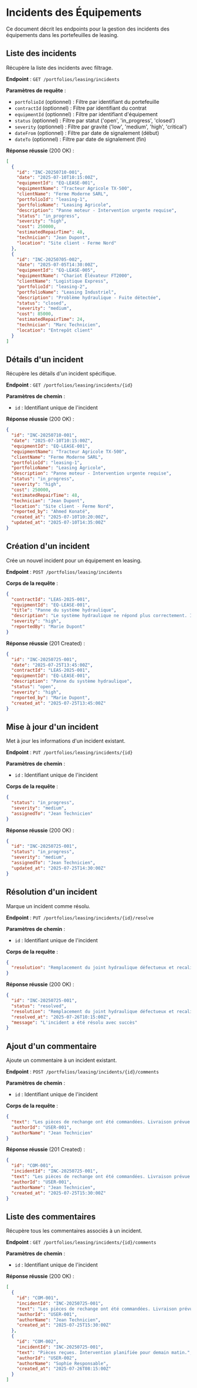 # Incidents des Équipements

Ce document décrit les endpoints pour la gestion des incidents des équipements dans les portefeuilles de leasing.

## Liste des incidents

Récupère la liste des incidents avec filtrage.

**Endpoint** : `GET /portfolios/leasing/incidents`

**Paramètres de requête** :
- `portfolioId` (optionnel) : Filtre par identifiant du portefeuille
- `contractId` (optionnel) : Filtre par identifiant du contrat
- `equipmentId` (optionnel) : Filtre par identifiant d'équipement
- `status` (optionnel) : Filtre par statut ('open', 'in_progress', 'closed')
- `severity` (optionnel) : Filtre par gravité ('low', 'medium', 'high', 'critical')
- `dateFrom` (optionnel) : Filtre par date de signalement (début)
- `dateTo` (optionnel) : Filtre par date de signalement (fin)

**Réponse réussie** (200 OK) :

```json
[
  {
    "id": "INC-20250710-001",
    "date": "2025-07-10T10:15:00Z",
    "equipmentId": "EQ-LEASE-001",
    "equipmentName": "Tracteur Agricole TX-500",
    "clientName": "Ferme Moderne SARL",
    "portfolioId": "leasing-1",
    "portfolioName": "Leasing Agricole",
    "description": "Panne moteur - Intervention urgente requise",
    "status": "in_progress",
    "severity": "high",
    "cost": 250000,
    "estimatedRepairTime": 48,
    "technician": "Jean Dupont",
    "location": "Site client - Ferme Nord"
  },
  {
    "id": "INC-20250705-002",
    "date": "2025-07-05T14:30:00Z",
    "equipmentId": "EQ-LEASE-005",
    "equipmentName": "Chariot Élévateur FT2000",
    "clientName": "Logistique Express",
    "portfolioId": "leasing-2",
    "portfolioName": "Leasing Industriel",
    "description": "Problème hydraulique - Fuite détectée",
    "status": "closed",
    "severity": "medium",
    "cost": 85000,
    "estimatedRepairTime": 24,
    "technician": "Marc Technicien",
    "location": "Entrepôt client"
  }
]
```

## Détails d'un incident

Récupère les détails d'un incident spécifique.

**Endpoint** : `GET /portfolios/leasing/incidents/{id}`

**Paramètres de chemin** :
- `id` : Identifiant unique de l'incident

**Réponse réussie** (200 OK) :

```json
{
  "id": "INC-20250710-001",
  "date": "2025-07-10T10:15:00Z",
  "equipmentId": "EQ-LEASE-001",
  "equipmentName": "Tracteur Agricole TX-500",
  "clientName": "Ferme Moderne SARL",
  "portfolioId": "leasing-1",
  "portfolioName": "Leasing Agricole",
  "description": "Panne moteur - Intervention urgente requise",
  "status": "in_progress",
  "severity": "high",
  "cost": 250000,
  "estimatedRepairTime": 48,
  "technician": "Jean Dupont",
  "location": "Site client - Ferme Nord",
  "reported_by": "Ahmed Konaté",
  "created_at": "2025-07-10T10:20:00Z",
  "updated_at": "2025-07-10T14:35:00Z"
}
```

## Création d'un incident

Crée un nouvel incident pour un équipement en leasing.

**Endpoint** : `POST /portfolios/leasing/incidents`

**Corps de la requête** :

```json
{
  "contractId": "LEAS-2025-001",
  "equipmentId": "EQ-LEASE-001",
  "title": "Panne du système hydraulique",
  "description": "Le système hydraulique ne répond plus correctement. Impossible de soulever des charges lourdes.",
  "severity": "high",
  "reportedBy": "Marie Dupont"
}
```

**Réponse réussie** (201 Created) :

```json
{
  "id": "INC-20250725-001",
  "date": "2025-07-25T13:45:00Z",
  "contractId": "LEAS-2025-001",
  "equipmentId": "EQ-LEASE-001",
  "description": "Panne du système hydraulique",
  "status": "open",
  "severity": "high",
  "reported_by": "Marie Dupont",
  "created_at": "2025-07-25T13:45:00Z"
}
```

## Mise à jour d'un incident

Met à jour les informations d'un incident existant.

**Endpoint** : `PUT /portfolios/leasing/incidents/{id}`

**Paramètres de chemin** :
- `id` : Identifiant unique de l'incident

**Corps de la requête** :

```json
{
  "status": "in_progress",
  "severity": "medium",
  "assignedTo": "Jean Technicien"
}
```

**Réponse réussie** (200 OK) :

```json
{
  "id": "INC-20250725-001",
  "status": "in_progress",
  "severity": "medium",
  "assignedTo": "Jean Technicien",
  "updated_at": "2025-07-25T14:30:00Z"
}
```

## Résolution d'un incident

Marque un incident comme résolu.

**Endpoint** : `PUT /portfolios/leasing/incidents/{id}/resolve`

**Paramètres de chemin** :
- `id` : Identifiant unique de l'incident

**Corps de la requête** :

```json
{
  "resolution": "Remplacement du joint hydraulique défectueux et recalibrage du système."
}
```

**Réponse réussie** (200 OK) :

```json
{
  "id": "INC-20250725-001",
  "status": "resolved",
  "resolution": "Remplacement du joint hydraulique défectueux et recalibrage du système.",
  "resolved_at": "2025-07-26T10:15:00Z",
  "message": "L'incident a été résolu avec succès"
}
```

## Ajout d'un commentaire

Ajoute un commentaire à un incident existant.

**Endpoint** : `POST /portfolios/leasing/incidents/{id}/comments`

**Paramètres de chemin** :
- `id` : Identifiant unique de l'incident

**Corps de la requête** :

```json
{
  "text": "Les pièces de rechange ont été commandées. Livraison prévue demain.",
  "authorId": "USER-001",
  "authorName": "Jean Technicien"
}
```

**Réponse réussie** (201 Created) :

```json
{
  "id": "COM-001",
  "incidentId": "INC-20250725-001",
  "text": "Les pièces de rechange ont été commandées. Livraison prévue demain.",
  "authorId": "USER-001",
  "authorName": "Jean Technicien",
  "created_at": "2025-07-25T15:30:00Z"
}
```

## Liste des commentaires

Récupère tous les commentaires associés à un incident.

**Endpoint** : `GET /portfolios/leasing/incidents/{id}/comments`

**Paramètres de chemin** :
- `id` : Identifiant unique de l'incident

**Réponse réussie** (200 OK) :

```json
[
  {
    "id": "COM-001",
    "incidentId": "INC-20250725-001",
    "text": "Les pièces de rechange ont été commandées. Livraison prévue demain.",
    "authorId": "USER-001",
    "authorName": "Jean Technicien",
    "created_at": "2025-07-25T15:30:00Z"
  },
  {
    "id": "COM-002",
    "incidentId": "INC-20250725-001",
    "text": "Pièces reçues. Intervention planifiée pour demain matin.",
    "authorId": "USER-002",
    "authorName": "Sophie Responsable",
    "created_at": "2025-07-26T08:15:00Z"
  }
]
```
